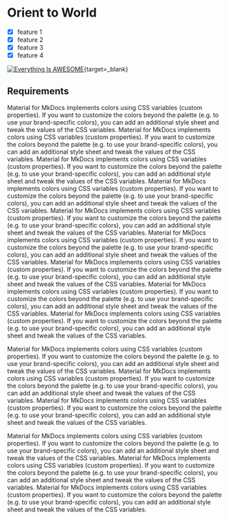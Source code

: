 # Orient to World
- [X] feature 1
- [X] feature 2
- [X] feature 3
- [X] feature 4

[![Everything Is AWESOME](https://yt-embed.herokuapp.com/embed?v=dQw4w9WgXcQ)](https://www.youtube.com/watch?v=dQw4w9WgXcQ "Everything Is AWESOME"){target=_blank}
## Requirements
Material for MkDocs implements colors using CSS variables (custom properties). If you want to customize the colors beyond the palette (e.g. to use your brand-specific colors), you can add an additional style sheet and tweak the values of the CSS variables.
Material for MkDocs implements colors using CSS variables (custom properties). If you want to customize the colors beyond the palette (e.g. to use your brand-specific colors), you can add an additional style sheet and tweak the values of the CSS variables.
Material for MkDocs implements colors using CSS variables (custom properties). If you want to customize the colors beyond the palette (e.g. to use your brand-specific colors), you can add an additional style sheet and tweak the values of the CSS variables.
Material for MkDocs implements colors using CSS variables (custom properties). If you want to customize the colors beyond the palette (e.g. to use your brand-specific colors), you can add an additional style sheet and tweak the values of the CSS variables.
Material for MkDocs implements colors using CSS variables (custom properties). If you want to customize the colors beyond the palette (e.g. to use your brand-specific colors), you can add an additional style sheet and tweak the values of the CSS variables.
Material for MkDocs implements colors using CSS variables (custom properties). If you want to customize the colors beyond the palette (e.g. to use your brand-specific colors), you can add an additional style sheet and tweak the values of the CSS variables.
Material for MkDocs implements colors using CSS variables (custom properties). If you want to customize the colors beyond the palette (e.g. to use your brand-specific colors), you can add an additional style sheet and tweak the values of the CSS variables.
Material for MkDocs implements colors using CSS variables (custom properties). If you want to customize the colors beyond the palette (e.g. to use your brand-specific colors), you can add an additional style sheet and tweak the values of the CSS variables.
Material for MkDocs implements colors using CSS variables (custom properties). If you want to customize the colors beyond the palette (e.g. to use your brand-specific colors), you can add an additional style sheet and tweak the values of the CSS variables.

Material for MkDocs implements colors using CSS variables (custom properties). If you want to customize the colors beyond the palette (e.g. to use your brand-specific colors), you can add an additional style sheet and tweak the values of the CSS variables.
Material for MkDocs implements colors using CSS variables (custom properties). If you want to customize the colors beyond the palette (e.g. to use your brand-specific colors), you can add an additional style sheet and tweak the values of the CSS variables.
Material for MkDocs implements colors using CSS variables (custom properties). If you want to customize the colors beyond the palette (e.g. to use your brand-specific colors), you can add an additional style sheet and tweak the values of the CSS variables.

Material for MkDocs implements colors using CSS variables (custom properties). If you want to customize the colors beyond the palette (e.g. to use your brand-specific colors), you can add an additional style sheet and tweak the values of the CSS variables.
Material for MkDocs implements colors using CSS variables (custom properties). If you want to customize the colors beyond the palette (e.g. to use your brand-specific colors), you can add an additional style sheet and tweak the values of the CSS variables.
Material for MkDocs implements colors using CSS variables (custom properties). If you want to customize the colors beyond the palette (e.g. to use your brand-specific colors), you can add an additional style sheet and tweak the values of the CSS variables.